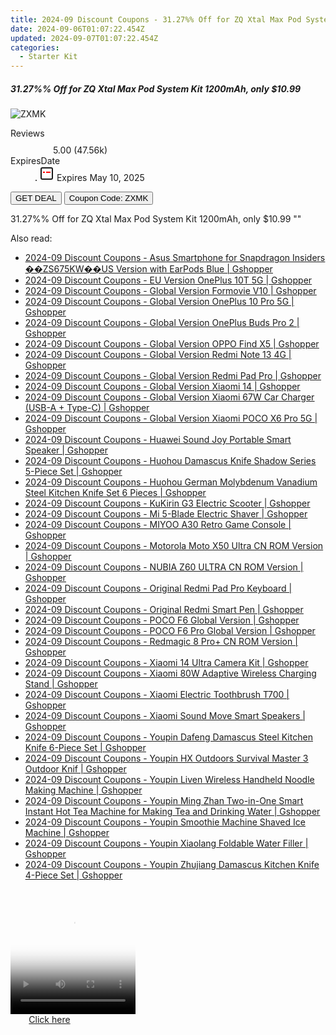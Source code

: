 ```yaml
---
title: 2024-09 Discount Coupons - 31.27%% Off for ZQ Xtal Max Pod System Kit 1200mAh, only $10.99 | Vapesourcing Electronics Co.,Ltd.
date: 2024-09-06T01:07:22.454Z
updated: 2024-09-07T01:07:22.454Z
categories:
  - Starter Kit
---
```



<div class="max-w-4xl mx-auto grid grid-cols-1 lg:max-w-5xl lg:gap-x-20 lg:grid-cols-2">
  <div class="relative p-3 col-start-1 row-start-1 flex flex-col-reverse rounded-lg bg-gradient-to-t from-black/75 via-black/0 sm:bg-none sm:row-start-2 sm:p-0 lg:row-start-1">
    <h5 class="mt-1 text-lg font-semibold text-white sm:text-slate-900 md:text-2xl dark:sm:text-white">31.27%% Off for ZQ Xtal Max Pod System Kit 1200mAh, only $10.99</h5>
  </div>
  
  <div class="col-start-1 col-end-3 row-start-1 grid gap-4 sm:mb-6 sm:grid-cols-4 lg:col-start-2 lg:row-span-6 lg:row-end-6 lg:mb-0 lg:gap-6">
      <img src="&quot;https://static.shareasale.com/image/90958/deal/000000_17053941724392.png&quot;" onClick="javascript:window.open(decodeURIComponent('%22https%3A%2F%2Fwww.shareasale.com%2Fu.cfm%3Fd%3D1086090%26m%3D90958%26u%3D4338022%22'), '_blank');void(0);" alt="ZXMK" class="h-60 w-full rounded-lg object-cover sm:col-span-2 sm:h-52 lg:col-span-full" loading="lazy" />
    
  </div>
  <dl class="row-start-2 mt-4 flex items-center text-xs font-medium sm:row-start-3 sm:mt-1 md:mt-2.5 lg:row-start-2">
    <dt class="sr-only">Reviews</dt>
    <dd class="flex items-center text-indigo-600 dark:text-indigo-400">
      <svg width="24" height="24" fill="none" aria-hidden="true" class="mr-1 stroke-current dark:stroke-indigo-500">
        <path d="m12 5 2 5h5l-4 4 2.103 5L12 16l-5.103 3L9 14l-4-4h5l2-5Z" stroke-width="2" stroke-linecap="round" stroke-linejoin="round" />
      </svg>
      <span>5.00 <span class="font-normal text-slate-400">(47.56k)</span></span>
    </dd>
    <dt class="sr-only">ExpiresDate</dt>
    <dd class="flex items-center">
      <svg width="2" height="2" aria-hidden="true" fill="currentColor" class="mx-3 text-slate-300">
        <circle cx="1" cy="1" r="1" />
      </svg>
      <svg width="24" height="24" viewBox="0 0 24 24" fill="none" stroke="currentColor" stroke-width="2">
        <rect x="3" y="3" width="18" height="18" rx="2" fill="#fff" />
        <path d="M6 10L18 10" stroke="red" stroke-width="2" fill="none" />
        <path d="M10 6L10 18" stroke="#fff" stroke-width="2" fill="none" />
      </svg>
      Expires May 10, 2025    </dd>
  </dl>
  <div class="col-start-1 row-start-3 mt-4 self-center sm:col-start-2 sm:row-span-2 sm:row-start-2 sm:mt-0 lg:col-start-1 lg:row-start-3 lg:row-end-4 lg:mt-6">
    <button type="button" onClick="javascript:window.open(decodeURIComponent('%22https%3A%2F%2Fwww.shareasale.com%2Fu.cfm%3Fd%3D1086090%26m%3D90958%26u%3D4338022%22'), '_blank');void(0);" class="rounded-lg bg-red-600 px-3 py-2 text-sm font-medium leading-6 text-white">GET DEAL</button>
    <button type="button" onClick="javascript:window.open(decodeURIComponent('%22https%3A%2F%2Fwww.shareasale.com%2Fu.cfm%3Fd%3D1086090%26m%3D90958%26u%3D4338022%22'), '_blank');void(0);" class="border-dashed border-2 border-indigo-600 bg-green-100 text-sm leading-6 font-medium py-2 px-3 rounded-lg">Coupon Code: ZXMK</button>
  </div>
  <p class="col-start-1 mt-4 text-sm leading-6 sm:col-span-2 lg:col-span-1 lg:row-start-4 lg:mt-6 dark:text-slate-400">
    31.27%% Off for ZQ Xtal Max Pod System Kit 1200mAh, only $10.99 
""  </p>
</div>
<span class="atpl-alsoreadstyle">Also read:</span>
<div><ul>
<li><a href="https://coupons.techidaily.com/coupon-1117931-share-97331-sale/"><u>2024-09 Discount Coupons - Asus Smartphone for Snapdragon Insiders ��ZS675KW��US Version with EarPods Blue | Gshopper</u></a></li>
<li><a href="https://coupons.techidaily.com/coupon-1117934-share-97331-sale/"><u>2024-09 Discount Coupons - EU Version OnePlus 10T 5G | Gshopper</u></a></li>
<li><a href="https://coupons.techidaily.com/coupon-1117873-share-97331-sale/"><u>2024-09 Discount Coupons - Global Version Formovie V10 | Gshopper</u></a></li>
<li><a href="https://coupons.techidaily.com/coupon-1117932-share-97331-sale/"><u>2024-09 Discount Coupons - Global Version OnePlus 10 Pro 5G | Gshopper</u></a></li>
<li><a href="https://coupons.techidaily.com/coupon-1117935-share-97331-sale/"><u>2024-09 Discount Coupons - Global Version OnePlus Buds Pro 2 | Gshopper</u></a></li>
<li><a href="https://coupons.techidaily.com/coupon-1117929-share-97331-sale/"><u>2024-09 Discount Coupons - Global Version OPPO Find X5 | Gshopper</u></a></li>
<li><a href="https://coupons.techidaily.com/coupon-1117858-share-97331-sale/"><u>2024-09 Discount Coupons - Global Version Redmi Note 13 4G | Gshopper</u></a></li>
<li><a href="https://coupons.techidaily.com/coupon-1117867-share-97331-sale/"><u>2024-09 Discount Coupons - Global Version Redmi Pad Pro | Gshopper</u></a></li>
<li><a href="https://coupons.techidaily.com/coupon-1117859-share-97331-sale/"><u>2024-09 Discount Coupons - Global Version Xiaomi 14 | Gshopper</u></a></li>
<li><a href="https://coupons.techidaily.com/coupon-1117933-share-97331-sale/"><u>2024-09 Discount Coupons - Global Version Xiaomi 67W Car Charger (USB-A + Type-C) | Gshopper</u></a></li>
<li><a href="https://coupons.techidaily.com/coupon-1117857-share-97331-sale/"><u>2024-09 Discount Coupons - Global Version Xiaomi POCO X6 Pro 5G | Gshopper</u></a></li>
<li><a href="https://coupons.techidaily.com/coupon-1117926-share-97331-sale/"><u>2024-09 Discount Coupons - Huawei Sound Joy Portable Smart Speaker | Gshopper</u></a></li>
<li><a href="https://coupons.techidaily.com/coupon-1117854-share-97331-sale/"><u>2024-09 Discount Coupons - Huohou Damascus Knife Shadow Series 5-Piece Set | Gshopper</u></a></li>
<li><a href="https://coupons.techidaily.com/coupon-1117856-share-97331-sale/"><u>2024-09 Discount Coupons - Huohou German Molybdenum Vanadium Steel Kitchen Knife Set 6 Pieces | Gshopper</u></a></li>
<li><a href="https://coupons.techidaily.com/coupon-1117872-share-97331-sale/"><u>2024-09 Discount Coupons - KuKirin G3 Electric Scooter | Gshopper</u></a></li>
<li><a href="https://coupons.techidaily.com/coupon-1117924-share-97331-sale/"><u>2024-09 Discount Coupons - Mi 5-Blade Electric Shaver | Gshopper</u></a></li>
<li><a href="https://coupons.techidaily.com/coupon-1117870-share-97331-sale/"><u>2024-09 Discount Coupons - MIYOO A30 Retro Game Console | Gshopper</u></a></li>
<li><a href="https://coupons.techidaily.com/coupon-1117868-share-97331-sale/"><u>2024-09 Discount Coupons - Motorola Moto X50 Ultra CN ROM Version | Gshopper</u></a></li>
<li><a href="https://coupons.techidaily.com/coupon-1117869-share-97331-sale/"><u>2024-09 Discount Coupons - NUBIA Z60 ULTRA CN ROM Version | Gshopper</u></a></li>
<li><a href="https://coupons.techidaily.com/coupon-1117861-share-97331-sale/"><u>2024-09 Discount Coupons - Original Redmi Pad Pro Keyboard | Gshopper</u></a></li>
<li><a href="https://coupons.techidaily.com/coupon-1117860-share-97331-sale/"><u>2024-09 Discount Coupons - Original Redmi Smart Pen | Gshopper</u></a></li>
<li><a href="https://coupons.techidaily.com/coupon-1117928-share-97331-sale/"><u>2024-09 Discount Coupons - POCO F6 Global Version | Gshopper</u></a></li>
<li><a href="https://coupons.techidaily.com/coupon-1117871-share-97331-sale/"><u>2024-09 Discount Coupons - POCO F6 Pro Global Version | Gshopper</u></a></li>
<li><a href="https://coupons.techidaily.com/coupon-1117930-share-97331-sale/"><u>2024-09 Discount Coupons - Redmagic 8 Pro+ CN ROM Version | Gshopper</u></a></li>
<li><a href="https://coupons.techidaily.com/coupon-1117923-share-97331-sale/"><u>2024-09 Discount Coupons - Xiaomi 14 Ultra Camera Kit | Gshopper</u></a></li>
<li><a href="https://coupons.techidaily.com/coupon-1117927-share-97331-sale/"><u>2024-09 Discount Coupons - Xiaomi 80W Adaptive Wireless Charging Stand | Gshopper</u></a></li>
<li><a href="https://coupons.techidaily.com/coupon-1117925-share-97331-sale/"><u>2024-09 Discount Coupons - Xiaomi Electric Toothbrush T700 | Gshopper</u></a></li>
<li><a href="https://coupons.techidaily.com/coupon-1117866-share-97331-sale/"><u>2024-09 Discount Coupons - Xiaomi Sound Move Smart Speakers | Gshopper</u></a></li>
<li><a href="https://coupons.techidaily.com/coupon-1117855-share-97331-sale/"><u>2024-09 Discount Coupons - Youpin Dafeng Damascus Steel Kitchen Knife 6-Piece Set | Gshopper</u></a></li>
<li><a href="https://coupons.techidaily.com/coupon-1117852-share-97331-sale/"><u>2024-09 Discount Coupons - Youpin HX Outdoors Survival Master 3 Outdoor Knif | Gshopper</u></a></li>
<li><a href="https://coupons.techidaily.com/coupon-1117862-share-97331-sale/"><u>2024-09 Discount Coupons - Youpin Liven Wireless Handheld Noodle Making Machine | Gshopper</u></a></li>
<li><a href="https://coupons.techidaily.com/coupon-1117864-share-97331-sale/"><u>2024-09 Discount Coupons - Youpin Ming Zhan Two-in-One Smart Instant Hot Tea Machine for Making Tea and Drinking Water | Gshopper</u></a></li>
<li><a href="https://coupons.techidaily.com/coupon-1117865-share-97331-sale/"><u>2024-09 Discount Coupons - Youpin Smoothie Machine Shaved Ice Machine | Gshopper</u></a></li>
<li><a href="https://coupons.techidaily.com/coupon-1117863-share-97331-sale/"><u>2024-09 Discount Coupons - Youpin Xiaolang Foldable Water Filler | Gshopper</u></a></li>
<li><a href="https://coupons.techidaily.com/coupon-1117853-share-97331-sale/"><u>2024-09 Discount Coupons - Youpin Zhujiang Damascus Kitchen Knife 4-Piece Set | Gshopper</u></a></li>
</ul></div>

<ins class="adsbygoogle"
      style="display:block"
      data-ad-client="ca-pub-7571918770474297"
      data-ad-slot="8358498916"
      data-ad-format="auto"
      data-full-width-responsive="true"></ins>
<!-- affiliate ads begin -->
<span id="1328683">
					<video width="200" height="200" style="cursor:pointer"
           poster="//a.impactradius-go.com/display-clicktoplayimage/1328683.png"
           onclick="if(!this.playClicked){this.play();this.setAttribute('controls',true);this.playClicked=true;}">
	   <source src="//a.impactradius-go.com/display-ad/15852-1328683">
	   <img src="//a.impactradius-go.com/display-clicktoplayimage/1328683.png" style="border: none; height: 100%; width: 100%; object-fit: contain">
	</video>
	<div style="width:125px;text-align:center"><a href="javascript:window.open(decodeURIComponent('https%3A%2F%2Fthefitville.pxf.io%2Fc%2F5597632%2F1328683%2F15852'), '_blank');void(0);">Click here</a></div>
</span>
<img height="0" width="0" src="https://imp.pxf.io/i/5597632/1328683/15852" style="position:absolute;visibility:hidden;" border="0" />
<!-- affiliate ads end -->